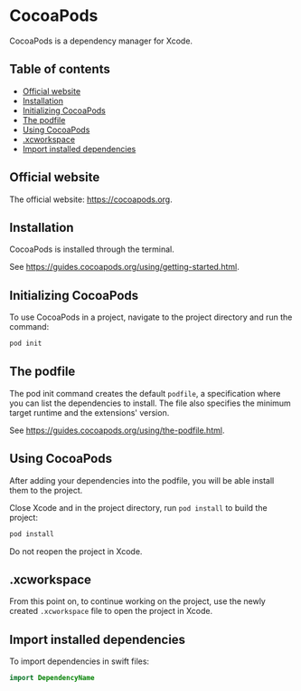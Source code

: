 # CocoaPods<!-- omit in toc -->

CocoaPods is a dependency manager for Xcode.

## Table of contents<!-- omit in toc -->

- [Official website](#official-website)
- [Installation](#installation)
- [Initializing CocoaPods](#initializing-cocoapods)
- [The podfile](#the-podfile)
- [Using CocoaPods](#using-cocoapods)
- [.xcworkspace](#xcworkspace)
- [Import installed dependencies](#import-installed-dependencies)

## Official website

The official website: <https://cocoapods.org>.

## Installation

CocoaPods is installed through the terminal.

See <https://guides.cocoapods.org/using/getting-started.html>.

## Initializing CocoaPods

To use CocoaPods in a project, navigate to the project directory and run the command:

```sh
pod init
```

## The podfile

The pod init command creates the default `podfile`, a specification where you can list the dependencies to install. The file also specifies the minimum target runtime and the extensions' version.

See <https://guides.cocoapods.org/using/the-podfile.html>.

## Using CocoaPods

After adding your dependencies into the podfile, you will be able install them to the project.

Close Xcode and in the project directory, run `pod install` to build the project:

```sh
pod install
```

Do not reopen the project in Xcode.

## .xcworkspace

From this point on, to continue working on the project, use the newly created `.xcworkspace` file to open the project in Xcode.

## Import installed dependencies

To import dependencies in swift files:

```swift
import DependencyName
```
